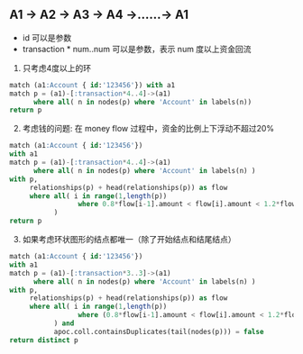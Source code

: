 ## A1 -> A2 -> A3 -> A4 ->......-> A1

- id 可以是参数
- transaction * num..num  可以是参数，表示 num 度以上资金回流


1. 只考虑4度以上的环

```sql
match (a1:Account { id:'123456'}) with a1
match p = (a1)-[:transaction*4..4]->(a1)
      where all( n in nodes(p) where 'Account' in labels(n))
return p
```

2. 考虑钱的问题: 在 money flow 过程中，资金的比例上下浮动不超过20%

```sql
match (a1:Account { id:'123456'}) 
with a1
match p = (a1)-[:transaction*4..4]->(a1)
      where all( n in nodes(p) where 'Account' in labels(n) ) 
with p, 
     relationships(p) + head(relationships(p)) as flow
     where all( i in range(1,length(p)) 
                 where 0.8*flow[i-1].amount < flow[i].amount < 1.2*flow[i-1].amount
           )
return p
```

3. 如果考虑环状图形的结点都唯一（除了开始结点和结尾结点）

```sql
match (a1:Account { id:'123456'}) 
with a1
match p = (a1)-[:transaction*3..3]->(a1)
      where all( n in nodes(p) where 'Account' in labels(n) ) 
with p,
     relationships(p) + head(relationships(p)) as flow
     where all( i in range(1,length(p)) 
                 where (0.8*flow[i-1].amount < flow[i].amount < 1.2*flow[i-1].amount)
           ) and
           apoc.coll.containsDuplicates(tail(nodes(p))) = false
return distinct p
```